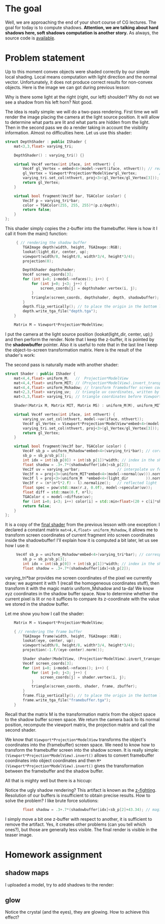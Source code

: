 # The goal

Well, we are approaching the end of your short course of CG lectures. The goal for today is to compute shadows. **Attention, we are talking about hard shadows here, soft shadows computation is another story.** As always, the source code is [available](https://github.com/ssloy/tinyrenderer/tree/0c1d955e4f86c25f31f97e4f4563313ddba0c104).


# Problem statement

Up to this moment convex objects were shaded correctly by our simple local shading. Local means computation with light direction and the normal vector. Unfortunately, it does not produce correct results for non-convex objects. Here is the image we can got during previous lesson:


Why is there some light at the right (right, our left) shoulder? Why do not we see a shadow from his left horn? Not good.

The idea is really simple: we will do a two-pass rendering. First time we will render the image placing the camera at the light source position. It will allow to determine what parts are lit and what parts are hidden from the light. Then in the second pass we do a render taking in account the visibility information. Almost no difficulties here. Let us use this shader:

```C++
struct DepthShader : public IShader {
    mat<3,3,float> varying_tri;

    DepthShader() : varying_tri() {}

    virtual Vec4f vertex(int iface, int nthvert) {
        Vec4f gl_Vertex = embed<4>(model->vert(iface, nthvert)); // read the vertex from .obj file
        gl_Vertex = Viewport*Projection*ModelView*gl_Vertex;          // transform it to screen coordinates
        varying_tri.set_col(nthvert, proj<3>(gl_Vertex/gl_Vertex[3]));
        return gl_Vertex;
    }

    virtual bool fragment(Vec3f bar, TGAColor &color) {
        Vec3f p = varying_tri*bar;
        color = TGAColor(255, 255, 255)*(p.z/depth);
        return false;
    }
};
```

This shader simply copies the z-buffer into the framebuffer. Here is how it I call it from the main() function:

```C++
     { // rendering the shadow buffer
        TGAImage depth(width, height, TGAImage::RGB);
        lookat(light_dir, center, up);
        viewport(width/8, height/8, width*3/4, height*3/4);
        projection(0);

        DepthShader depthshader;
        Vec4f screen_coords[3];
        for (int i=0; i<model->nfaces(); i++) {
            for (int j=0; j<3; j++) {
                screen_coords[j] = depthshader.vertex(i, j);
            }
            triangle(screen_coords, depthshader, depth, shadowbuffer);
        }
        depth.flip_vertically(); // to place the origin in the bottom left corner of the image
        depth.write_tga_file("depth.tga");
    }

    Matrix M = Viewport*Projection*ModelView;
```

I put the camera at the light source position (lookat(light_dir, center, up);) and then perform the render. Note that I keep the z-buffer, it is pointed by the **shadowbuffer** pointer. Also it is useful to note that in the last line I keep the object-to-screen transformation matrix. Here is the result of the shader's work:



The second pass is naturally made with another shader:

```C++
struct Shader : public IShader {
    mat<4,4,float> uniform_M;   //  Projection*ModelView
    mat<4,4,float> uniform_MIT; // (Projection*ModelView).invert_transpose()
    mat<4,4,float> uniform_Mshadow; // transform framebuffer screen coordinates to shadowbuffer screen coordinates
    mat<2,3,float> varying_uv;  // triangle uv coordinates, written by the vertex shader, read by the fragment shader
    mat<3,3,float> varying_tri; // triangle coordinates before Viewport transform, written by VS, read by FS

    Shader(Matrix M, Matrix MIT, Matrix MS) : uniform_M(M), uniform_MIT(MIT), uniform_Mshadow(MS), varying_uv(), varying_tri() {}

    virtual Vec4f vertex(int iface, int nthvert) {
        varying_uv.set_col(nthvert, model->uv(iface, nthvert));
        Vec4f gl_Vertex = Viewport*Projection*ModelView*embed<4>(model->vert(iface, nthvert));
        varying_tri.set_col(nthvert, proj<3>(gl_Vertex/gl_Vertex[3]));
        return gl_Vertex;
    }

    virtual bool fragment(Vec3f bar, TGAColor &color) {
        Vec4f sb_p = uniform_Mshadow*embed<4>(varying_tri*bar); // corresponding point in the shadow buffer
        sb_p = sb_p/sb_p[3];
        int idx = int(sb_p[0]) + int(sb_p[1])*width; // index in the shadowbuffer array
        float shadow = .3+.7*(shadowbuffer[idx]<sb_p[2]); 
        Vec2f uv = varying_uv*bar;                 // interpolate uv for the current pixel
        Vec3f n = proj<3>(uniform_MIT*embed<4>(model->normal(uv))).normalize(); // normal
        Vec3f l = proj<3>(uniform_M  *embed<4>(light_dir        )).normalize(); // light vector
        Vec3f r = (n*(n*l*2.f) - l).normalize();   // reflected light
        float spec = pow(std::max(r.z, 0.0f), model->specular(uv));
        float diff = std::max(0.f, n*l);
        TGAColor c = model->diffuse(uv);
        for (int i=0; i<3; i++) color[i] = std::min<float>(20 + c[i]*shadow*(1.2*diff + .6*spec), 255);
        return false;
    }
};
```

It is a copy of the [final shader](https://github.com/ssloy/tinyrenderer/wiki/Lesson-6:-Shaders-for-the-software-renderer#specular-mapping) from the previous lesson with one exception: I declared a constant matrix ```mat<4,4,float> uniform_Mshadow```, it allows me to transform screen coordinates of current fragment into screen coordinates inside the shadowbuffer! I'll explain how it is computed a bit later, let us see how I use it:

```C++
     Vec4f sb_p = uniform_Mshadow*embed<4>(varying_tri*bar); // corresponding point in the shadow buffer
        sb_p = sb_p/sb_p[3];
        int idx = int(sb_p[0]) + int(sb_p[1])*width; // index in the shadowbuffer array
        float shadow = .3+.7*(shadowbuffer[idx]<sb_p[2]);
```

varying_tri\*bar provides me screen coordinates of the pixel we currently draw; we augment it with 1 (recall the homogeneous coordinates stuff), then transform it with the magic matrix uniform_Mshadow and ta-da! We know xyz coordinates in the shadow buffer space. Now to determine whether the current pixel is lit or no it suffices to compare its z-coordinate with the value we stored in the shadow buffer.

Let me show you how I call the shader:

```C++
    Matrix M = Viewport*Projection*ModelView;

    { // rendering the frame buffer
        TGAImage frame(width, height, TGAImage::RGB);
        lookat(eye, center, up);
        viewport(width/8, height/8, width*3/4, height*3/4);
        projection(-1.f/(eye-center).norm());

        Shader shader(ModelView, (Projection*ModelView).invert_transpose(), M*(Viewport*Projection*ModelView).invert());
        Vec4f screen_coords[3];
        for (int i=0; i<model->nfaces(); i++) {
            for (int j=0; j<3; j++) {
                screen_coords[j] = shader.vertex(i, j);
            }
            triangle(screen_coords, shader, frame, zbuffer);
        }
        frame.flip_vertically(); // to place the origin in the bottom left corner of the image
        frame.write_tga_file("framebuffer.tga");
    }
```

Recall that the matrix M is the transformation matrix from the object space to the shadow buffer screen space. We return the camera back to its normal position, recompute the viewport matrix, the projection matrix and call the second shader.

We know that ```Viewport*Projection*ModelView``` transforms the object's coordinates into the (framebuffer) screen space. We need to know how to transform the framebuffer screen into the shadow screen. It is really simple: ```(Viewport*Projection*ModelView).invert()``` allows to convert framebuffer coordinates into object coordinates and then ```M*(Viewport*Projection*ModelView).invert()``` gives the transformation between the framebuffer and the shadow buffer.

All that is mighty well but there is a hiccup:

Notice the ugly shadow rendering? This artifact is known as the [z-fighting](http://en.wikipedia.org/wiki/Z-fighting). Resolution of our buffers is insufficient to obtain precise results. How to solve the problem? I like brute force solutions:

```C++
        float shadow = .3+.7*(shadowbuffer[idx]<sb_p[2]+43.34); // magic coeff to avoid z-fighting
```

I simply move a bit one z-buffer with respect to another, it is sufficient to remove the artifact. Yes, it creates other problems (can you tell which ones?), but those are generally less visible. The final render is visible in the teaser image.

# Homework assignment

## shadow maps
I uploaded a  model, try to add shadows to the render:


## glow
Notice the crystal (and the eyes), they are glowing. How to achieve this effect?